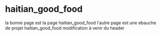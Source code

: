 # haitian_good_food
la bonne page est la page haitian_good_food
l'autre page est une ebauche de projet
haitian_good_food modification à venir du header
